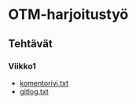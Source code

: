 # OTM-harjoitustyö
## Tehtävät
### Viikko1
* [komentorivi.txt](https://github.com/MatsHednas/otm-harjoitustyo/blob/master/laskarit/viikko1/komentorivi.txt)
* [gitlog.txt](https://github.com/MatsHednas/otm-harjoitustyo/blob/master/laskarit/viikko1/gitlog.txt)
